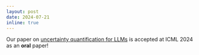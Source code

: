```yaml
---
layout: post
date: 2024-07-21
inline: true
---
```


Our paper on [uncertainty quantification for LLMs](https://arxiv.org/abs/2311.08718) is accepted at ICML 2024 as an **oral** paper!